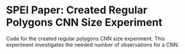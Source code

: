 # SPEI Paper: Created Regular Polygons CNN Size Experiment
Code for the created regular polygons CNN size experiment.  This experiment investigates the needed number of observations for a CNN.  
